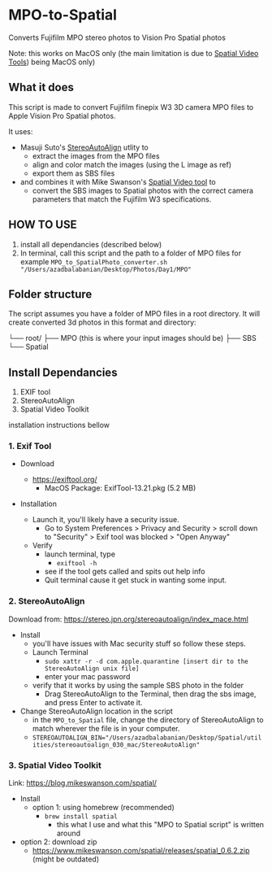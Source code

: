 # MPO-to-Spatial
Converts Fujifilm MPO stereo photos to Vision Pro Spatial photos 

Note: this works on MacOS only (the main limitation is due to [Spatial Video Tools](https://blog.mikeswanson.com/spatial/)) being MacOS only)

## What it does
This script is made to convert Fujifilm finepix W3 3D camera MPO files to Apple Vision Pro Spatial photos.

It uses:
- Masuji Suto's [StereoAutoAlign](https://stereo.jpn.org/stereoautoalign/index_mace.html) utlity to
	- extract the images from the MPO files
	- align and color match the images (using the L image as ref)
	- export them as SBS files
- and combines it with Mike Swanson's [Spatial Video tool](https://blog.mikeswanson.com/spatial/) to 
	- convert the SBS images to Spatial photos with the correct camera parameters that match the Fujifilm W3 specifications. 

## HOW TO USE
1. install all dependancies (described below)
2. In terminal, call this script and the path to a folder of MPO files
    for example
        `MPO_to_SpatialPhoto_converter.sh "/Users/azadbalabanian/Desktop/Photos/Day1/MPO"`

## Folder structure
The script assumes you have a folder of MPO files in a root directory. It will create converted 3d photos in this format and directory:


└── root/
    ├── MPO (this is where your input images should be)
    ├── SBS
    └── Spatial



## Install Dependancies
1. EXIF tool
2. StereoAutoAlign
3. Spatial Video Toolkit

installation instructions bellow

### 1. Exif Tool
- Download
	- https://exiftool.org/
		- MacOS Package: ExifTool-13.21.pkg (5.2 MB)

- Installation
	- Launch it, you'll likely have a security issue.
		- Go to System Preferences > Privacy and Security > scroll down to "Security" > Exif tool was blocked > "Open Anyway"
	- Verify
		- launch terminal, type
			- `exiftool -h`
		- see if the tool gets called and spits out help info
		- Quit terminal cause it get stuck in wanting some input.

### 2. StereoAutoAlign
Download from: https://stereo.jpn.org/stereoautoalign/index_mace.html

- Install
	- you'll have issues with Mac security stuff so follow these steps.
	- Launch Terminal
		- `sudo xattr -r -d com.apple.quarantine [insert dir to the StereoAutoAlign unix file]`
		- enter your mac password
	- verify that it works by using the sample SBS photo in the folder 
		- Drag StereoAutoAlign to the Terminal, then drag the sbs image, and press Enter to activate it.
- Change StereoAutoAlign location in the script
	- in the `MPO_to_Spatial` file, change the directory of StereoAutoAlign to match wherever the file is in your computer.
	- `STEREOAUTOALIGN_BIN="/Users/azadbalabanian/Desktop/Spatial/utilities/stereoautoalign_030_mac/StereoAutoAlign"`


### 3. Spatial Video Toolkit
Link: https://blog.mikeswanson.com/spatial/

- Install
	- option 1: using homebrew (recommended)
		- `brew install spatial`
			- this what I use and what this "MPO to Spatial script" is written around
- option 2: download zip
	- https://www.mikeswanson.com/spatial/releases/spatial_0.6.2.zip (might be outdated)

